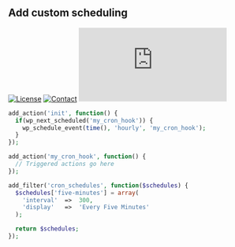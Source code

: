 ## Add custom scheduling
[![License](https://img.shields.io/github/license/dedewiweka/snippets?color=brightgreen)](https://github.com/dedewiweka/snippets/blob/main/LICENSE) [![Contact](https://img.shields.io/badge/contact-Dede%20Wiweka-orange)](https://dede.wiweka.com/development) ![File size](https://img.shields.io/github/size/dedewiweka/snippets/add_custom_schedulling.md) 
```php
add_action('init', function() {
  if(wp_next_scheduled('my_cron_hook')) {
    wp_schedule_event(time(), 'hourly', 'my_cron_hook');
  }
});

add_action('my_cron_hook', function() {
  // Triggered actions go here
});

add_filter('cron_schedules', function($schedules) {
  $schedules['five-minutes'] = array(
    'interval'  =>  300,
    'display'   =>  'Every Five Minutes'
  );

  return $schedules;
});
```